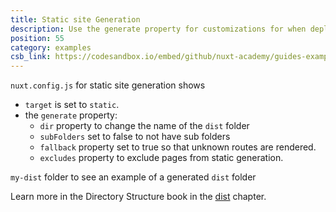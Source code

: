 ```yaml
---
title: Static site Generation
description: Use the generate property for customizations for when deploying static sites
position: 55
category: examples
csb_link: https://codesandbox.io/embed/github/nuxt-academy/guides-examples/tree/master/04_directory_structure/05_dist
---
```


`nuxt.config.js` for static site generation shows

- `target` is set to `static`.
- the `generate` property:
  - `dir` property to change the name of the `dist` folder
  - `subFolders` set to false to not have sub folders
  - `fallback` property set to true so that unknown routes are rendered.
  - `excludes` property to exclude pages from static generation.

`my-dist` folder to see an example of a generated `dist` folder

<base-alert type="next">

Learn more in the Directory Structure book in the [dist](/guides/directory-structure/dist) chapter.

</base-alert>

<code-sandbox :src="csb_link"></code-sandbox>

